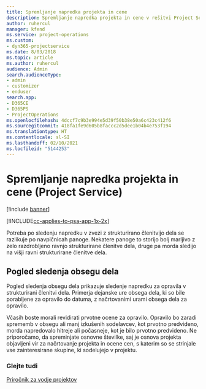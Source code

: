 ```yaml
---
title: Spremljanje napredka projekta in cene
description: Spremljanje napredka projekta in cene v rešitvi Project Service
author: ruhercul
manager: kfend
ms.service: project-operations
ms.custom:
- dyn365-projectservice
ms.date: 8/03/2018
ms.topic: article
ms.author: ruhercul
audience: Admin
search.audienceType:
- admin
- customizer
- enduser
search.app:
- D365CE
- D365PS
- ProjectOperations
ms.openlocfilehash: 4dccf7c9b3e994e5d39f50b38e50a6c423c412f6
ms.sourcegitcommit: 418fa1fe9d605b8faccc2d5dee1b04b4e753f194
ms.translationtype: HT
ms.contentlocale: sl-SI
ms.lasthandoff: 02/10/2021
ms.locfileid: "5144253"
---
```

# <a name="track-project-progress-and-cost-project-service"></a>Spremljanje napredka projekta in cene (Project Service)

[!include [banner](../includes/psa-now-project-operations.md)]

[!INCLUDE[cc-applies-to-psa-app-1x-2x](../includes/cc-applies-to-psa-app-1x-2x.md)]

Potreba po sledenju napredku v zvezi z strukturirano členitvijo dela se razlikuje po navpičnicah panoge. Nekatere panoge to storijo bolj marljivo z zelo razdrobljeno ravnjo strukturirane členitve dela, druge pa morda sledijo na višji ravni strukturirane členitve dela.  
  
## <a name="effort-tracking-view"></a>Pogled sledenja obsegu dela  
Pogled sledenja obsegu dela prikazuje sledenje napredku za opravila v strukturirani členitvi dela. Primerja dejanske ure obsega dela, ki so bile porabljene za opravilo do datuma, z načrtovanimi urami obsega dela za opravilo.  
  
Včasih boste morali revidirati prvotne ocene za opravilo. Opravilo bo zaradi sprememb v obsegu ali manj izkušenih sodelavcev, kot prvotno predvideno, morda napredovalo hitreje ali počasneje, kot je bilo prvotno predvideno. Ne priporočamo, da spreminjate osnovne številke, saj je osnova projekta objavljeni vir za načrtovanje projekta in ocene cen, s katerim so se strinjale vse zainteresirane skupine, ki sodelujejo v projektu.  
  
### <a name="see-also"></a>Glejte tudi  
 [Priročnik za vodje projektov](../psa/project-manager-guide.md)
